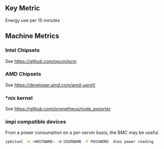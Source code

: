 ## Key Metric

Energy use per 15 minutes

## Machine Metrics

### Intel Chipsets

See <https://github.com/opcm/pcm>

### AMD Chipsets

See <https://developer.amd.com/amd-uprof/>

### *nix kernel

See <https://github.com/prometheus/node_exporter>

### impi compatible devices

From a power consumption on a per-server basis, the BMC may be useful.

```sh
ipmitool -H <HOSTNAME> -U USERNAME -P PASSWORD  dcmi power reading
```
